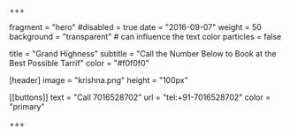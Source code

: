 
+++

fragment = "hero"
#disabled = true
date = "2016-09-07"
weight = 50
background = "transparent" # can influence the text color
particles = false

title = "Grand Highness"
subtitle = "Call the Number Below to Book at the Best Possible Tarrif"
color = "#f0f0f0"

[header]
  image = "krishna.png"
  height = "100px"

[[buttons]]
  text = "Call 7016528702"
  url = "tel:+91-7016528702"
  color = "primary"


+++

